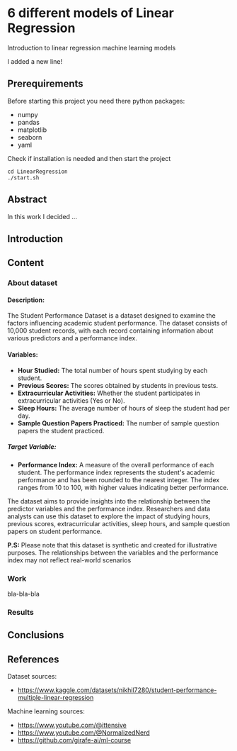 # 6 different models of Linear Regression
Introduction to linear regression machine learning models

I added a new line!


## Prerequirements

Before starting this project you need there python packages:

- numpy
- pandas
- matplotlib
- seaborn
- yaml

Check if installation is needed and then start the project

```shell
cd LinearRegression
./start.sh
```


## Abstract

In this work I decided ... 

## Introduction




## Content

### About dataset

#### Description:

The Student Performance Dataset is a dataset designed to examine the factors influencing academic student performance.
The dataset consists of 10,000 student records, with each record containing information about various predictors and a performance index.

#### Variables:

- **Hour Studied:** The total number of hours spent studying by each student.
- **Previous Scores:** The scores obtained by students in previous tests.
- **Extracurricular Activities:** Whether the student participates in extracurricular activities (Yes or No).
- **Sleep Hours:** The average number of hours of sleep the student had per day.
- **Sample Question Papers Practiced:** The number of sample question papers the student practiced.

##### Target Variable:

- **Performance Index:** A measure of the overall performance of each student. The performance index represents the student's academic performance and has been rounded to the nearest integer. The index ranges from 10 to 100, with higher values indicating better performance.
  
The dataset aims to provide insights into the relationship between the predictor variables and the performance index. Researchers and data analysts can use this dataset to explore the impact of studying hours, previous scores, extracurricular activities, sleep hours, and sample question papers on student performance.

**P.S:** Please note that this dataset is synthetic and created for illustrative purposes. The relationships between the variables and the performance index may not reflect real-world scenarios

### Work

bla-bla-bla



### Results



## Conclusions



## References

Dataset sources:
- https://www.kaggle.com/datasets/nikhil7280/student-performance-multiple-linear-regression

Machine learning sources:
- https://www.youtube.com/@ittensive
- https://www.youtube.com/@NormalizedNerd
- https://github.com/girafe-ai/ml-course
